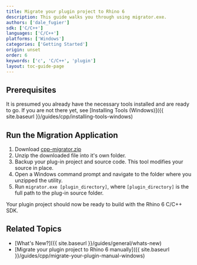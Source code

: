 ```yaml
---
title: Migrate your plugin project to Rhino 6
description: This guide walks you through using migrator.exe.
authors: ['dale_fugier']
sdk: ['C/C++']
languages: ['C/C++']
platforms: ['Windows']
categories: ['Getting Started']
origin: unset
order: 6
keywords: ['c', 'C/C++', 'plugin']
layout: toc-guide-page
---
```


## Prerequisites

It is presumed you already have the necessary tools installed and are ready to go.  If you are not there yet, see [Installing Tools (Windows)]({{ site.baseurl }}/guides/cpp/installing-tools-windows)

## Run the Migration Application

1. Download [cpp-migrator.zip](http://www.rhino3d.com/download/rhino/6.0/v6-cpp-migrator)
2. Unzip the downloaded file into it's own folder.
3. Backup your plug-in project and source code. This tool modifies your source in place.
4. Open a Windows command prompt and navigate to the folder where you unzipped the utility.
5. Run `migrator.exe [plugin_directory]`, where `[plugin_directory]` is the full path to the plug-in source folder.

Your plugin project should now be ready to build with the Rhino 6 C/C++ SDK.

## Related Topics

- [What's New?]({{ site.baseurl }}/guides/general/whats-new)
- [Migrate your plugin project to Rhino 6 manually]({{ site.baseurl }}/guides/cpp/migrate-your-plugin-manual-windows)
